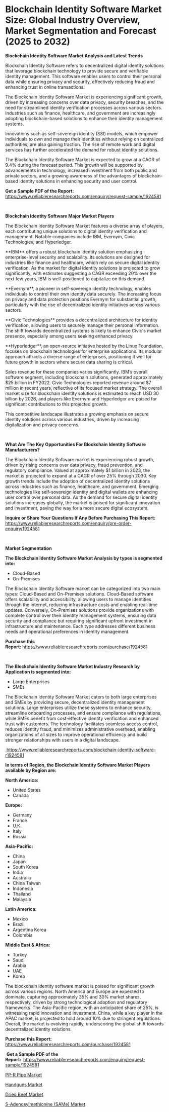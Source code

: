 <p><h1>Blockchain Identity Software Market Size: Global Industry Overview, Market Segmentation and Forecast (2025 to 2032)</h1></p><p><strong>Blockchain Identity Software Market Analysis and Latest Trends</strong></p>
<p><p>Blockchain Identity Software refers to decentralized digital identity solutions that leverage blockchain technology to provide secure and verifiable identity management. This software enables users to control their personal data while ensuring privacy and security, effectively reducing fraud and enhancing trust in online transactions.</p><p>The Blockchain Identity Software Market is experiencing significant growth, driven by increasing concerns over data privacy, security breaches, and the need for streamlined identity verification processes across various sectors. Industries such as finance, healthcare, and government are increasingly adopting blockchain-based solutions to enhance their identity management systems. </p><p>Innovations such as self-sovereign identity (SSI) models, which empower individuals to own and manage their identities without relying on centralized authorities, are also gaining traction. The rise of remote work and digital services has further accelerated the demand for robust identity solutions.</p><p>The Blockchain Identity Software Market is expected to grow at a CAGR of 9.4% during the forecast period. This growth will be supported by advancements in technology, increased investment from both public and private sectors, and a growing awareness of the advantages of blockchain-based identity solutions in enhancing security and user control.</p></p>
<p><strong>Get a Sample PDF of the Report:&nbsp;</strong> <a href="https://www.reliableresearchreports.com/enquiry/request-sample/1924581?utm_campaign=112&utm_medium=2&utm_source=Github&utm_content=ia&utm_term=14012025&utm_id=blockchain-identity-software">https://www.reliableresearchreports.com/enquiry/request-sample/1924581</a></p>
<p>&nbsp;</p>
<p><strong>Blockchain Identity Software Major Market Players</strong></p>
<p><p>The Blockchain Identity Software Market features a diverse array of players, each contributing unique solutions to digital identity verification and management. Notable companies include IBM, Evernym, Civic Technologies, and Hyperledger. </p><p>**IBM** offers a robust blockchain identity solution emphasizing enterprise-level security and scalability. Its solutions are designed for industries like finance and healthcare, which rely on secure digital identity verification. As the market for digital identity solutions is projected to grow significantly, with estimates suggesting a CAGR exceeding 20% over the next few years, IBM is well-positioned to capitalize on this demand.</p><p>**Evernym**, a pioneer in self-sovereign identity technology, enables individuals to control their own identity data securely. The increasing focus on privacy and data protection positions Evernym for substantial growth, particularly with the rise of decentralized identity initiatives across various sectors.</p><p>**Civic Technologies** provides a decentralized architecture for identity verification, allowing users to securely manage their personal information. The shift towards decentralized systems is likely to enhance Civic's market presence, especially among users seeking enhanced privacy.</p><p>**Hyperledger**, an open-source initiative hosted by the Linux Foundation, focuses on blockchain technologies for enterprise applications. Its modular approach attracts a diverse range of enterprises, positioning it well for future growth in sectors where secure data sharing is critical.</p><p>Sales revenue for these companies varies significantly. IBM’s overall software segment, including blockchain solutions, generated approximately $25 billion in FY2022. Civic Technologies reported revenue around $7 million in recent years, reflective of its focused market strategy. The overall market size for blockchain identity solutions is estimated to reach USD 30 billion by 2026, and players like Evernym and Hyperledger are poised for significant contributions to this projected growth. </p><p>This competitive landscape illustrates a growing emphasis on secure identity solutions across various industries, driven by increasing digitalization and privacy concerns.</p></p>
<p>&nbsp;</p>
<p><strong>What Are The Key Opportunities For Blockchain Identity Software Manufacturers?</strong></p>
<p><p>The Blockchain Identity Software market is experiencing robust growth, driven by rising concerns over data privacy, fraud prevention, and regulatory compliance. Valued at approximately $1 billion in 2023, the market is projected to expand at a CAGR of over 25% through 2030. Key growth trends include the adoption of decentralized identity solutions across industries such as finance, healthcare, and government. Emerging technologies like self-sovereign identity and digital wallets are enhancing user control over personal data. As the demand for secure digital identity solutions increases globally, the market is poised for significant innovation and investment, paving the way for a more secure digital ecosystem.</p></p>
<p><strong>Inquire or Share Your Questions If Any Before Purchasing This Report:</strong> <a href="https://www.reliableresearchreports.com/enquiry/pre-order-enquiry/1924581?utm_campaign=112&utm_medium=2&utm_source=Github&utm_content=ia&utm_term=14012025&utm_id=blockchain-identity-software">https://www.reliableresearchreports.com/enquiry/pre-order-enquiry/1924581</a></p>
<p>&nbsp;</p>
<p><strong>Market Segmentation</strong></p>
<p><strong>The Blockchain Identity Software Market Analysis by types is segmented into:</strong></p>
<p><ul><li>Cloud-Based</li><li>On-Premises</li></ul></p>
<p><p>The Blockchain Identity Software market can be categorized into two main types: Cloud-Based and On-Premises solutions. Cloud-Based software offers scalability and accessibility, allowing users to manage identities through the internet, reducing infrastructure costs and enabling real-time updates. Conversely, On-Premises solutions provide organizations with complete control over their identity management systems, ensuring data security and compliance but requiring significant upfront investment in infrastructure and maintenance. Each type addresses different business needs and operational preferences in identity management.</p></p>
<p><strong>Purchase this Report:&nbsp;</strong><a href="https://www.reliableresearchreports.com/purchase/1924581?utm_campaign=112&utm_medium=2&utm_source=Github&utm_content=ia&utm_term=14012025&utm_id=blockchain-identity-software">https://www.reliableresearchreports.com/purchase/1924581</a></p>
<p>&nbsp;</p>
<p><strong>The Blockchain Identity Software Market Industry Research by Application is segmented into:</strong></p>
<p><ul><li>Large Enterprises</li><li>SMEs</li></ul></p>
<p><p>The Blockchain Identity Software Market caters to both large enterprises and SMEs by providing secure, decentralized identity management solutions. Large enterprises utilize these systems to enhance security, streamline onboarding processes, and ensure compliance with regulations, while SMEs benefit from cost-effective identity verification and enhanced trust with customers. The technology facilitates seamless access control, reduces identity fraud, and minimizes administrative overhead, enabling organizations of all sizes to improve operational efficiency and build stronger relationships with users in a digital landscape.</p></p>
<p><a href="https://www.reliableresearchreports.com/blockchain-identity-software-r1924581?utm_campaign=112&utm_medium=2&utm_source=Github&utm_content=ia&utm_term=14012025&utm_id=blockchain-identity-software">&nbsp;https://www.reliableresearchreports.com/blockchain-identity-software-r1924581</a></p>
<p><strong>In terms of Region, the Blockchain Identity Software Market Players available by Region are:</strong></p>
<p>
    <p> <strong> North America: </strong>
        <ul>
            <li>United States</li>
            <li>Canada</li>
        </ul>
        </p> 
    <p> <strong> Europe: </strong>
        <ul>
            <li>Germany</li>
            <li>France</li>
            <li>U.K.</li>
            <li>Italy</li>
            <li>Russia</li>
        </ul>
        </p> 
    <p> <strong> Asia-Pacific: </strong>
        <ul>
            <li>China</li>
            <li>Japan</li>
            <li>South Korea</li>
            <li>India</li>
            <li>Australia</li>
            <li>China Taiwan</li>
            <li>Indonesia</li>
            <li>Thailand</li>
            <li>Malaysia</li>
        </ul>
        </p> 
    <p> <strong> Latin America: </strong>
        <ul>
            <li>Mexico</li>
            <li>Brazil</li>
            <li>Argentina Korea</li>
            <li>Colombia</li>
        </ul>
        </p> 
    <p> <strong> Middle East & Africa: </strong>
        <ul>
            <li>Turkey</li>
            <li>Saudi</li>
            <li>Arabia</li>
            <li>UAE</li>
            <li>Korea</li>
        </ul>
    </p>
    </p>
<p><p>The blockchain identity software market is poised for significant growth across various regions. North America and Europe are expected to dominate, capturing approximately 35% and 30% market shares, respectively, driven by strong technological adoption and regulatory frameworks. The Asia-Pacific region, with an anticipated share of 25%, is witnessing rapid innovation and investment. China, while a key player in the APAC market, is projected to hold around 10% due to stringent regulations. Overall, the market is evolving rapidly, underscoring the global shift towards decentralized identity solutions.</p></p>
<p><strong>Purchase this Report: </strong><a href="https://www.reliableresearchreports.com/purchase/1924581?utm_campaign=112&utm_medium=2&utm_source=Github&utm_content=ia&utm_term=14012025&utm_id=blockchain-identity-software">https://www.reliableresearchreports.com/purchase/1924581</a></p>
<p>&nbsp;<strong>Get a Sample PDF of the Report:&nbsp;&nbsp;</strong><a href="https://www.reliableresearchreports.com/enquiry/request-sample/1924581?utm_campaign=112&utm_medium=2&utm_source=Github&utm_content=ia&utm_term=14012025&utm_id=blockchain-identity-software">https://www.reliableresearchreports.com/enquiry/request-sample/1924581</a></p>
<p><strong></strong></p>
<p><p><a href="https://github.com/steidmindy199393/Market-Research-Report-List-1/blob/main/pp-r-pipe-market.md?utm_campaign=112&utm_medium=2&utm_source=Github&utm_content=ia&utm_term=14012025&utm_id=blockchain-identity-software">PP-R Pipe Market</a></p><p><a href="https://github.com/klindsey95/Market-Research-Report-List-1/blob/main/handguns-market.md?utm_campaign=112&utm_medium=2&utm_source=Github&utm_content=ia&utm_term=14012025&utm_id=blockchain-identity-software">Handguns Market</a></p><p><a href="https://github.com/delindacallegari68/Market-Research-Report-List-1/blob/main/dried-beef-market.md?utm_campaign=112&utm_medium=2&utm_source=Github&utm_content=ia&utm_term=14012025&utm_id=blockchain-identity-software">Dried Beef Market</a></p><p><a href="https://github.com/santosh758595/Market-Research-Report-List-6/blob/main/s-adenosylmethionine-same-market.md?utm_campaign=112&utm_medium=2&utm_source=Github&utm_content=ia&utm_term=14012025&utm_id=blockchain-identity-software">S-Adenosylmethionine (SAMe) Market</a></p></p>
